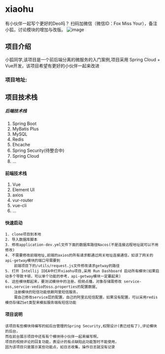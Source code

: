 # xiaohu
有小伙伴一起写个更好的Deo吗？
扫码加微信（微信ID：Fox Miss Your），备注小狐，讨论模块的增加与改版。
![image](https://jiuge-guli.oss-cn-shanghai.aliyuncs.com/mmqrcode1593145350347.png)

  ## 项目介绍

  小狐同学,该项目是一个前后端分离的微服务的入门案例,项目采用 Spring Cloud + Vue开发，该项目希望有更好的小伙伴一起来改进
  ### 项目地址:
  
 ## 项目技术栈
 ##### 后端技术栈
  1. Spring Boot 
  2. MyBatis Plus
  3. MySQL
  4. Redis
  5. Ehcache
  6. Spring Security(待整合中)
  7. Spring Cloud
  8. ...
 #### 前端技术栈 
  1. Vue
  2. Element UI
  3. axios
  4. vur-router
  5. vue-cli
  6. ...
  
  #### 快速启动
    1. clone项目到本地 
    2. 导入数据库脚本
    3. 修改application-dev.yml文件下面的数据库路径Nacos(不是连接远程地址就可以不用修改)
    4. 不需要修改前端地址,前端的axios的所有请求都通过网关地址连接通信，如该了网关的api-getway模块的端口号需要到 
        前端项目下的/utils/request.js文件修改请求getway的路径
    5. 打开 Intellij IDEA中打开xiaohu项目,采用 Run Dashboard 启动所有模块(如果启动多个导致卡顿，可以单个功能的参考，api-getway模块一定要起来)
    6. 这些模块都起来，要测试模块中的注册，视频点播，对象存储需修改 service-oss,servcie-vedio的oss.properties的配置数据,
        注册模块的短信功能依赖阿里短信服务，
        需自己修改service层的配置，自己的阿里云短信配置，如果没有配置，可以采用redis模仿存储ZSet类型来模拟服务端有短信功能
    
 #### 项目说明
    该项目有些模块待编写的如后台管理的Spring Security,权限设计(表已经有了),评论模块的后台，
    而在前台展示项目中还有有个模块待小伙伴一起来编写啊，
    项目的视频评论的回复功能，表设计的有点缺陷此功能暂时不能使用，
    因为该项目只是展示某些功能点，如日志收集，操作日志就没有记录
    
    
  
     
 
 
  
